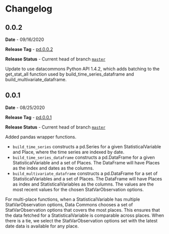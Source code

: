 # Changelog

## 0.0.2

**Date** - 09/16/2020

**Release Tag** - [pd.0.0.2](https://github.com/datacommonsorg/api-python/releases/tag/pd0.0.2)

**Release Status** - Current head of branch [`master`](https://github.com/datacommonsorg/api-python/tree/master)

Update to use datacommons Python API 1.4.2, which adds batching to the get_stat_all function used by build_time_series_dataframe and build_multivariate_dataframe.

## 0.0.1

**Date** - 08/25/2020

**Release Tag** - [pd.0.0.1](https://github.com/datacommonsorg/api-python/releases/tag/pd0.0.1)

**Release Status** - Current head of branch [`master`](https://github.com/datacommonsorg/api-python/tree/master)

Added pandas wrapper functions.

-   `build_time_series` constructs a pd.Series for a given StatisticalVariable and Place, where the time series are indexed by date.
-   `build_time_series_dataframe` constructs a pd.DataFrame for a given StatisticalVariable and a set of Places. The DataFrame will have Places as the index and dates as the columns.
-   `build_multivariate_dataframe` constructs a pd.DataFrame for a set of StatisticalVariables and a set of Places. The DataFrame will have Places as index and StatisticalVariables as the columns. The values are the most recent values for the chosen StatVarObservation options.

For multi-place functions, when a StatisticalVariable has multiple StatVarObservation options,
Data Commons chooses a set of StatVarObservation options that covers the most places. This
ensures that the data fetched for a StatisticalVariable is comparable across places.
When there is a tie, we select the StatVarObservation options set with the latest date
data is available for any place.
